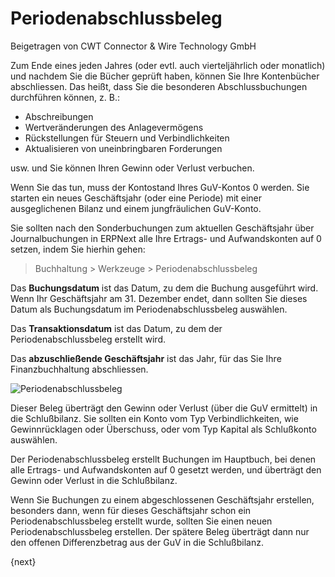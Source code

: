 # Periodenabschlussbeleg
<span class="text-muted contributed-by">Beigetragen von CWT Connector & Wire Technology GmbH</span>

Zum Ende eines jeden Jahres (oder evtl. auch vierteljährlich oder monatlich) und nachdem Sie die Bücher geprüft haben, können Sie Ihre Kontenbücher abschliessen. Das heißt, dass Sie die besonderen Abschlussbuchungen durchführen können, z. B.:

* Abschreibungen
* Wertveränderungen des Anlagevermögens
* Rückstellungen für Steuern und Verbindlichkeiten
* Aktualisieren von uneinbringbaren Forderungen

usw. und Sie können Ihren Gewinn oder Verlust verbuchen.

Wenn Sie das tun, muss der Kontostand Ihres GuV-Kontos 0 werden. Sie starten ein neues Geschäftsjahr (oder eine Periode) mit einer ausgeglichenen Bilanz und einem jungfräulichen GuV-Konto.

Sie sollten nach den Sonderbuchungen zum aktuellen Geschäftsjahr über Journalbuchungen in ERPNext alle Ihre Ertrags- und Aufwandskonten auf 0 setzen, indem Sie hierhin gehen:

> Buchhaltung > Werkzeuge > Periodenabschlussbeleg

Das **Buchungsdatum** ist das Datum, zu dem die Buchung ausgeführt wird. Wenn Ihr Geschäftsjahr am 31. Dezember endet, dann sollten Sie dieses Datum als Buchungsdatum im Periodenabschlussbeleg auswählen.

Das **Transaktionsdatum** ist das Datum, zu dem der Periodenabschlussbeleg erstellt wird.

Das **abzuschließende Geschäftsjahr** ist das Jahr, für das Sie Ihre Finanzbuchhaltung abschliessen.

<img class="screenshot" alt="Periodenabschlussbeleg" src="/docs/assets/img/accounts/period-closing-voucher.png">

Dieser Beleg überträgt den Gewinn oder Verlust (über die GuV ermittelt) in die Schlußbilanz. Sie sollten ein Konto vom Typ Verbindlichkeiten, wie Gewinnrücklagen oder Überschuss, oder vom Typ Kapital als Schlußkonto auswählen.

Der Periodenabschlussbeleg erstellt Buchungen im Hauptbuch, bei denen alle Ertrags- und Aufwandskonten auf 0 gesetzt werden, und überträgt den Gewinn oder Verlust in die Schlußbilanz.

Wenn Sie Buchungen zu einem abgeschlossenen Geschäftsjahr erstellen, besonders dann, wenn für dieses Geschäftsjahr schon ein Periodenabschlussbeleg erstellt wurde, sollten Sie einen neuen Periodenabschlussbeleg erstellen. Der spätere Beleg überträgt dann nur den offenen Differenzbetrag aus der GuV in die Schlußbilanz.

{next}
